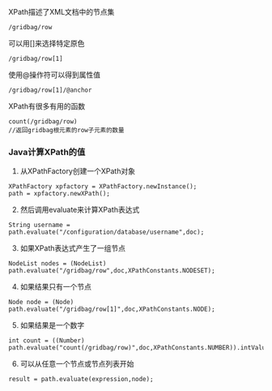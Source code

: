 XPath描述了XML文档中的节点集
```
/gridbag/row
```
可以用[]来选择特定原色
```
/gridbag/row[1]
```
使用@操作符可以得到属性值
```
/gridbag/row[1]/@anchor
```
XPath有很多有用的函数
```
count(/gridbag/row)
//返回gridbag根元素的row子元素的数量
```
### Java计算XPath的值
1. 从XPathFactory创建一个XPath对象
```
XPathFactory xpfactory = XPathFactory.newInstance();
path = xpfactory.newXPath();
```
2. 然后调用evaluate来计算XPath表达式
```
String username = path.evaluate("/configuration/database/username",doc);
```
3. 如果XPath表达式产生了一组节点
```
NodeList nodes = (NodeList) path.evaluate("/gridbag/row",doc,XPathConstants.NODESET);
```
4. 如果结果只有一个节点
```
Node node = (Node) path.evaluate("/gridbag/row[1]",doc,XPathConstants.NODE);
```
5. 如果结果是一个数字
```
int count = ((Number) path.evaluate("count(/gridbag/row)",doc,XPathConstants.NUMBER)).intValue();
```
6. 可以从任意一个节点或节点列表开始
```
result = path.evaluate(expression,node);
```